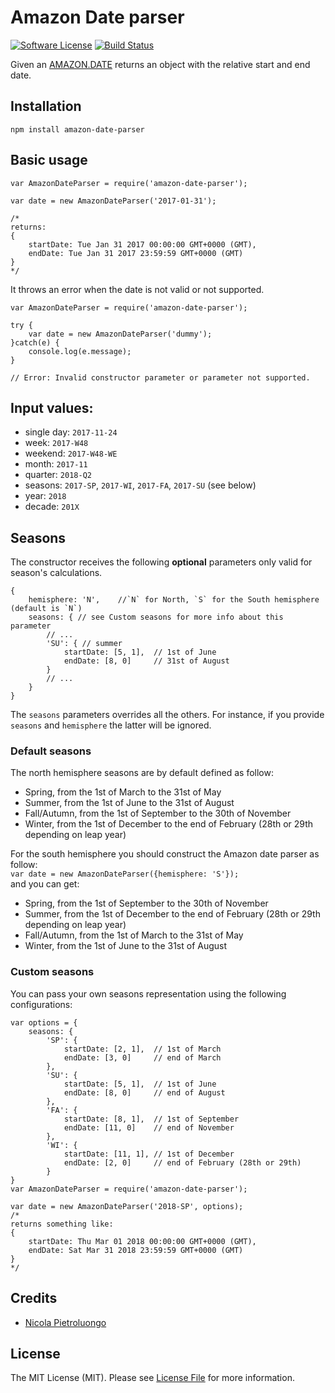 # Amazon Date parser
[![Software License](https://img.shields.io/badge/license-MIT-brightgreen.svg?style=flat-square)](LICENSE.md)
[![Build Status](https://img.shields.io/travis/niklongstone/amazon-date-parser/master.svg?style=flat-square)](https://travis-ci.org/niklongstone/amazon-date-parser)

Given an [AMAZON.DATE](https://developer.amazon.com/public/solutions/alexa/alexa-skills-kit/docs/built-in-intent-ref/slot-type-reference#date) returns an object with the relative start and end date.

## Installation
`npm install amazon-date-parser`

## Basic usage
```
var AmazonDateParser = require('amazon-date-parser');

var date = new AmazonDateParser('2017-01-31');

/*
returns:
{
    startDate: Tue Jan 31 2017 00:00:00 GMT+0000 (GMT),
    endDate: Tue Jan 31 2017 23:59:59 GMT+0000 (GMT)
}
*/

```
It throws an error when the date is not valid or not supported.
```
var AmazonDateParser = require('amazon-date-parser');

try {
    var date = new AmazonDateParser('dummy');    
}catch(e) {
    console.log(e.message);
}

// Error: Invalid constructor parameter or parameter not supported.
```

## Input values:
* single day: `2017-11-24`
* week: `2017-W48`
* weekend: `2017-W48-WE`
* month: `2017-11`
* quarter: `2018-Q2`
* seasons: `2017-SP`, `2017-WI`, `2017-FA`, `2017-SU` (see below)
* year: `2018`
* decade: `201X`

## Seasons
The constructor receives the following __optional__ parameters only valid for season's calculations.
```
{
    hemisphere: 'N',    //`N` for North, `S` for the South hemisphere (default is `N`)
    seasons: { // see Custom seasons for more info about this parameter
        // ...
        'SU': { // summer
            startDate: [5, 1],  // 1st of June
            endDate: [8, 0]     // 31st of August
        }
        // ...
    }
}
```
The `seasons` parameters overrides all the others. For instance, if you provide `seasons` and `hemisphere` the latter will be ignored.

### Default seasons
The north hemisphere seasons are by default defined as follow:
 * Spring, from the 1st of March to the 31st of May
 * Summer, from the 1st of June to the 31st of August
 * Fall/Autumn, from the 1st of September to the 30th of November
 * Winter, from the 1st of December to the end of February (28th or 29th depending on leap year)

For the south hemisphere you should construct the Amazon date parser as follow:  
`var date = new AmazonDateParser({hemisphere: 'S'});`  
and you can get:  
* Spring, from the 1st of September to the 30th of November
* Summer, from the 1st of December to the end of February (28th or 29th depending on leap year)
* Fall/Autumn, from the 1st of March to the 31st of May
* Winter, from the 1st of June to the 31st of August

### Custom seasons
You can pass your own seasons representation using the following configurations:
```
var options = {
    seasons: {
        'SP': {
            startDate: [2, 1],  // 1st of March
            endDate: [3, 0]     // end of March
        },
        'SU': {
            startDate: [5, 1],  // 1st of June
            endDate: [8, 0]     // end of August
        },
        'FA': {
            startDate: [8, 1],  // 1st of September
            endDate: [11, 0]    // end of November
        },
        'WI': {
            startDate: [11, 1], // 1st of December
            endDate: [2, 0]     // end of February (28th or 29th)
        }
}
var AmazonDateParser = require('amazon-date-parser');

var date = new AmazonDateParser('2018-SP', options);
/*
returns something like:
{
    startDate: Thu Mar 01 2018 00:00:00 GMT+0000 (GMT),
    endDate: Sat Mar 31 2018 23:59:59 GMT+0000 (GMT)
}
*/
```

## Credits

- [Nicola Pietroluongo](https://github.com/niklongstone)

## License

The MIT License (MIT). Please see [License File](LICENSE) for more information.
